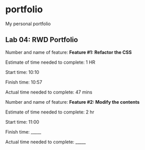 # portfolio
My personal portfolio

## Lab 04: RWD Portfolio

Number and name of feature: **Feature #1: Refactor the CSS**

Estimate of time needed to complete: 1 HR

Start time: 10:10

Finish time: 10:57

Actual time needed to complete: 47 mins

Number and name of feature: **Feature #2: Modify the contents**

Estimate of time needed to complete: 2 hr

Start time: 11:00

Finish time: _____

Actual time needed to complete: _____
